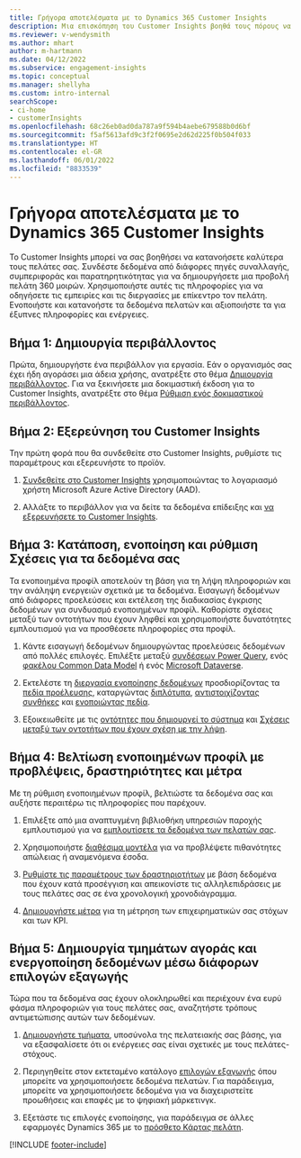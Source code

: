 ```yaml
---
title: Γρήγορα αποτελέσματα με το Dynamics 365 Customer Insights
description: Μια επισκόπηση του Customer Insights βοηθά τους πόρους να ξεκινήσουν γρήγορα.
ms.reviewer: v-wendysmith
ms.author: mhart
author: m-hartmann
ms.date: 04/12/2022
ms.subservice: engagement-insights
ms.topic: conceptual
ms.manager: shellyha
ms.custom: intro-internal
searchScope:
- ci-home
- customerInsights
ms.openlocfilehash: 68c26eb0ad0da787a9f594b4aebe679588b0d6bf
ms.sourcegitcommit: f5af5613afd9c3f2f0695e2d62d225f0b504f033
ms.translationtype: HT
ms.contentlocale: el-GR
ms.lasthandoff: 06/01/2022
ms.locfileid: "8833539"
---
```

# <a name="get-started-with-dynamics-365-customer-insights"></a>Γρήγορα αποτελέσματα με το Dynamics 365 Customer Insights

Το Customer Insights μπορεί να σας βοηθήσει να κατανοήσετε καλύτερα τους πελάτες σας. Συνδέστε δεδομένα από διάφορες πηγές συναλλαγής, συμπεριφοράς και παρατηρητικότητας για να δημιουργήσετε μια προβολή πελάτη 360 μοιρών. Χρησιμοποιήστε αυτές τις πληροφορίες για να οδηγήσετε τις εμπειρίες και τις διεργασίες με επίκεντρο τον πελάτη. Ενοποιήστε και κατανοήστε τα δεδομένα πελατών και αξιοποιήστε τα για έξυπνες πληροφορίες και ενέργειες.

## <a name="step-1-create-an-environment"></a>Βήμα 1: Δημιουργία περιβάλλοντος

Πρώτα, δημιουργήστε ένα περιβάλλον για εργασία. Εάν ο οργανισμός σας έχει ήδη αγοράσει μια άδεια χρήσης, ανατρέξτε στο θέμα [Δημιουργία περιβάλλοντος](create-environment.md). Για να ξεκινήσετε μια δοκιμαστική έκδοση για το Customer Insights, ανατρέξτε στο θέμα [Ρύθμιση ενός δοκιμαστικού περιβάλλοντος](trial-signup.md).

## <a name="step-2-explore-customer-insights"></a>Βήμα 2: Εξερεύνηση του Customer Insights

Την πρώτη φορά που θα συνδεθείτε στο Customer Insights, ρυθμίστε τις παραμέτρους και εξερευνήστε το προϊόν.

1. [Συνδεθείτε στο Customer Insights](https://home.ci.ai.dynamics.com) χρησιμοποιώντας το λογαριασμό χρήστη Microsoft Azure Active Directory (AAD).

1. Αλλάξτε το περιβάλλον για να δείτε τα δεδομένα επίδειξης και [να εξερευνήσετε το Customer Insights](home.md).

## <a name="step-3-ingest-unify-and-set-up-relationships-for-your-data"></a>Βήμα 3: Κατάποση, ενοποίηση και ρύθμιση Σχέσεις για τα δεδομένα σας

Τα ενοποιημένα προφίλ αποτελούν τη βάση για τη λήψη πληροφοριών και την ανάληψη ενεργειών σχετικά με τα δεδομένα. Εισαγωγή δεδομένων από διάφορες προελεύσεις και εκτέλεση της διαδικασίας έγκρισης δεδομένων για συνδυασμό ενοποιημένων προφίλ. Καθορίστε σχέσεις μεταξύ των οντοτήτων που έχουν ληφθεί και χρησιμοποιήστε δυνατότητες εμπλουτισμού για να προσθέσετε πληροφορίες στα προφίλ.

1. Κάντε εισαγωγή δεδομένων δημιουργώντας προελεύσεις δεδομένων από πολλές επιλογές. Επιλέξτε μεταξύ [συνδέσεων Power Query](connect-power-query.md), ενός [φακέλου Common Data Model](connect-common-data-model.md) ή ενός [Microsoft Dataverse](connect-dataverse-managed-lake.md).

1. Εκτελέστε τη [διεργασία ενοποίησης δεδομένων](data-unification.md) προσδιορίζοντας τα [πεδία προέλευσης](map-entities.md), καταργώντας [διπλότυπα](remove-duplicates.md), [αντιστοιχίζοντας συνθήκες](match-entities.md) και [ενοποιώντας πεδία](merge-entities.md).

1. Εξοικειωθείτε με τις [οντότητες που δημιουργεί το σύστημα](entities.md) και [Σχέσεις μεταξύ των οντοτήτων που έχουν σχέση με την λήψη](relationships.md).

## <a name="step-4-enhance-unified-profiles-with-predictions-activities-and-measures"></a>Βήμα 4: Βελτίωση ενοποιημένων προφίλ με προβλέψεις, δραστηριότητες και μέτρα

Με τη ρύθμιση ενοποιημένων προφίλ, βελτιώστε τα δεδομένα σας και αυξήστε περαιτέρω τις πληροφορίες που παρέχουν.

1. Επιλέξτε από μια αναπτυγμένη βιβλιοθήκη υπηρεσιών παροχής εμπλουτισμού για να [εμπλουτίσετε τα δεδομένα των πελατών σας](enrichment-hub.md).

1. Χρησιμοποιήστε [διαθέσιμα μοντέλα](predictions-overview.md) για να προβλέψετε πιθανότητες απώλειας ή αναμενόμενα έσοδα.

1. [Ρυθμίστε τις παραμέτρους των δραστηριοτήτων](activities.md) με βάση δεδομένα που έχουν κατά προσέγγιση και απεικονίστε τις αλληλεπιδράσεις με τους πελάτες σας σε ένα χρονολογική χρονοδιάγραμμα.

1. [Δημιουργήστε μέτρα](measures.md) για τη μέτρηση των επιχειρηματικών σας στόχων και των KPI.

## <a name="step-5-create-segments-and-activate-data-through-various-export-options"></a>Βήμα 5: Δημιουργία τμημάτων αγοράς και ενεργοποίηση δεδομένων μέσω διάφορων επιλογών εξαγωγής

Τώρα που τα δεδομένα σας έχουν ολοκληρωθεί και περιέχουν ένα ευρύ φάσμα πληροφοριών για τους πελάτες σας, αναζητήστε τρόπους αντιμετώπισης αυτών των δεδομένων.

1. [Δημιουργήστε τμήματα](segments.md), υποσύνολα της πελατειακής σας βάσης, για να εξασφαλίσετε ότι οι ενέργειες σας είναι σχετικές με τους πελάτες-στόχους.

1. Περιηγηθείτε στον εκτεταμένο κατάλογο [επιλογών εξαγωγής](export-destinations.md) όπου μπορείτε να χρησιμοποιήσετε δεδομένα πελατών. Για παράδειγμα, μπορείτε να χρησιμοποιήσετε δεδομένα για να διαχειριστείτε προωθήσεις και επαφές με το ψηφιακή μάρκετινγκ.

1. Εξετάστε τις επιλογές ενοποίησης, για παράδειγμα σε άλλες εφαρμογές Dynamics 365 με το [πρόσθετο Κάρτας πελάτη](customer-card-add-in.md).  


[!INCLUDE [footer-include](includes/footer-banner.md)]
